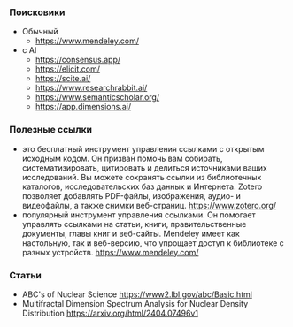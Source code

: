 ### Поисковики

- Обычный
    - https://www.mendeley.com/
- с AI
    - https://consensus.app/
    - https://elicit.com/
    - https://scite.ai/
    - https://www.researchrabbit.ai/
    - https://www.semanticscholar.org/
    - https://app.dimensions.ai/


### Полезные ссылки

- это бесплатный инструмент управления ссылками с открытым исходным кодом. Он призван помочь вам собирать, систематизировать, цитировать и делиться источниками ваших исследований. Вы можете сохранять ссылки из библиотечных каталогов, исследовательских баз данных и Интернета. Zotero позволяет добавлять PDF-файлы, изображения, аудио- и видеофайлы, а также снимки веб-страниц. https://www.zotero.org/
- популярный инструмент управления ссылками. Он помогает управлять ссылками на статьи, книги, правительственные документы, главы книг и веб-сайты. Mendeley имеет как настольную, так и веб-версию, что упрощает доступ к библиотеке с разных устройств. https://www.mendeley.com/

### Статьи

- ABC's of Nuclear Science https://www2.lbl.gov/abc/Basic.html
- Multifractal Dimension Spectrum Analysis for Nuclear Density Distribution https://arxiv.org/html/2404.07496v1